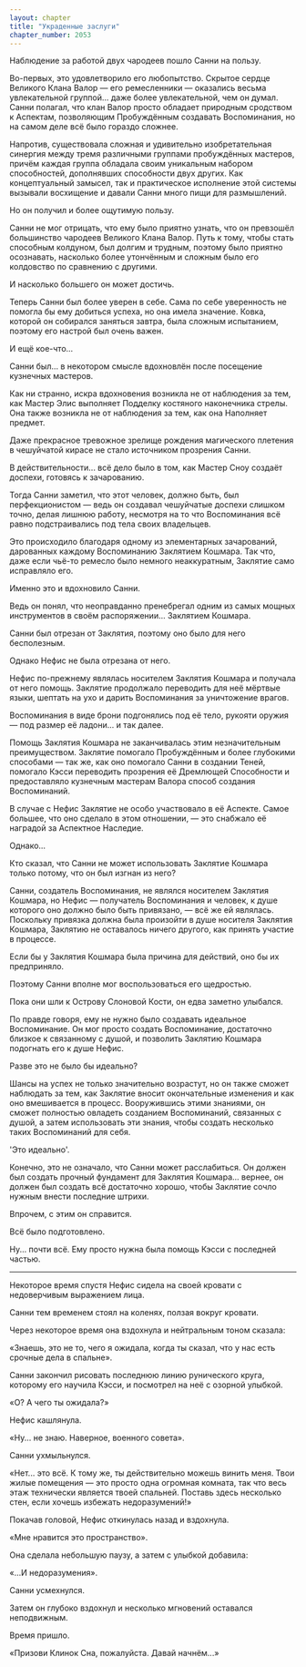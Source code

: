 ```yaml
---
layout: chapter
title: "Украденные заслуги"
chapter_number: 2053
---
```




Наблюдение за работой двух чародеев пошло Санни на пользу.

Во-первых, это удовлетворило его любопытство. Скрытое сердце Великого Клана Валор — его ремесленники — оказались весьма увлекательной группой... даже более увлекательной, чем он думал. Санни полагал, что клан Валор просто обладает природным сродством к Аспектам, позволяющим Пробуждённым создавать Воспоминания, но на самом деле всё было гораздо сложнее.

Напротив, существовала сложная и удивительно изобретательная синергия между тремя различными группами пробуждённых мастеров, причём каждая группа обладала своим уникальным набором способностей, дополнявших способности двух других. Как концептуальный замысел, так и практическое исполнение этой системы вызывали восхищение и давали Санни много пищи для размышлений.

Но он получил и более ощутимую пользу.

Санни не мог отрицать, что ему было приятно узнать, что он превзошёл большинство чародеев Великого Клана Валор. Путь к тому, чтобы стать способным колдуном, был долгим и трудным, поэтому было приятно осознавать, насколько более утончённым и сложным было его колдовство по сравнению с другими.

И насколько большего он может достичь.

Теперь Санни был более уверен в себе. Сама по себе уверенность не помогла бы ему добиться успеха, но она имела значение. Ковка, которой он собирался заняться завтра, была сложным испытанием, поэтому его настрой был очень важен.

И ещё кое-что...

Санни был… в некотором смысле вдохновлён после посещение кузнечных мастеров.

Как ни странно, искра вдохновения возникла не от наблюдения за тем, как Мастер Элис выполняет Подделку костяного наконечника стрелы. Она также возникла не от наблюдения за тем, как она Наполняет предмет.

Даже прекрасное тревожное зрелище рождения магического плетения в чешуйчатой кирасе не стало источником прозрения Санни.

В действительности... всё дело было в том, как Мастер Сноу создаёт доспехи, готовясь к зачарованию.

Тогда Санни заметил, что этот человек, должно быть, был перфекционистом — ведь он создавал чешуйчатые доспехи слишком точно, делая лишнюю работу, несмотря на то что Воспоминания всё равно подстраивались под тела своих владельцев.

Это происходило благодаря одному из элементарных зачарований, дарованных каждому Воспоминанию Заклятием Кошмара. Так что, даже если чьё-то ремесло было немного неаккуратным, Заклятие само исправляло его.

Именно это и вдохновило Санни.

Ведь он понял, что неоправданно пренебрегал одним из самых мощных инструментов в своём распоряжении... Заклятием Кошмара.

Санни был отрезан от Заклятия, поэтому оно было для него бесполезным.

Однако Нефис не была отрезана от него.

Нефис по-прежнему являлась носителем Заклятия Кошмара и получала от него помощь. Заклятие продолжало переводить для неё мёртвые языки, шептать на ухо и дарить Воспоминания за уничтожение врагов.

Воспоминания в виде брони подгонялись под её тело, рукояти оружия — под размер её ладони... и так далее.

Помощь Заклятия Кошмара не заканчивалась этим незначительным преимуществом. Заклятие помогало Пробуждённым и более глубокими способами — так же, как оно помогало Санни в создании Теней, помогало Кэсси переводить прозрения её Дремлющей Способности и предоставляло кузнечным мастерам Валора способ создания Воспоминаний.

В случае с Нефис Заклятие не особо участвовало в её Аспекте. Самое большее, что оно сделало в этом отношении, — это снабжало её наградой за Аспектное Наследие.

Однако...

Кто сказал, что Санни не может использовать Заклятие Кошмара только потому, что он был изгнан из него?

Санни, создатель Воспоминания, не являлся носителем Заклятия Кошмара, но Нефис — получатель Воспоминания и человек, к душе которого оно должно было быть привязано, — всё же ей являлась. Поскольку привязка должна была произойти в душе носителя Заклятия Кошмара, Заклятию не оставалось ничего другого, как принять участие в процессе.

Если бы у Заклятия Кошмара была причина для действий, оно бы их предприняло.

Поэтому Санни вполне мог воспользоваться его щедростью.

Пока они шли к Острову Слоновой Кости, он едва заметно улыбался.

По правде говоря, ему не нужно было создавать идеальное Воспоминание. Он мог просто создать Воспоминание, достаточно близкое к связанному с душой, и позволить Заклятию Кошмара подогнать его к душе Нефис.

Разве это не было бы идеально?

Шансы на успех не только значительно возрастут, но он также сможет наблюдать за тем, как Заклятие вносит окончательные изменения и как оно вмешивается в процесс. Вооружившись этими знаниями, он сможет полностью овладеть созданием Воспоминаний, связанных с душой, а затем использовать эти знания, чтобы создать несколько таких Воспоминаний для себя.

'Это идеально'.

Конечно, это не означало, что Санни может расслабиться. Он должен был создать прочный фундамент для Заклятия Кошмара... вернее, он должен был создать всё достаточно хорошо, чтобы Заклятие сочло нужным внести последние штрихи.

Впрочем, с этим он справится.

Всё было подготовлено.

Ну... почти всё. Ему просто нужна была помощь Кэсси с последней частью.

***

Некоторое время спустя Нефис сидела на своей кровати с недоверчивым выражением лица.

Санни тем временем стоял на коленях, ползая вокруг кровати.

Через некоторое время она вздохнула и нейтральным тоном сказала:

«Знаешь, это не то, чего я ожидала, когда ты сказал, что у нас есть срочные дела в спальне».

Санни закончил рисовать последнюю линию рунического круга, которому его научила Кэсси, и посмотрел на неё с озорной улыбкой.

«О? А чего ты ожидала?»

Нефис кашлянула.

«Ну... не знаю. Наверное, военного совета».

Санни ухмыльнулся.

«Нет... это всё. К тому же, ты действительно можешь винить меня. Твои жилые помещения — это просто одна огромная комната, так что весь этаж технически является твоей спальней. Поставь здесь несколько стен, если хочешь избежать недоразумений!»

Покачав головой, Нефис откинулась назад и вздохнула.

«Мне нравится это пространство».

Она сделала небольшую паузу, а затем с улыбкой добавила:

«...И недоразумения».

Санни усмехнулся.

Затем он глубоко вздохнул и несколько мгновений оставался неподвижным.

Время пришло.

«Призови Клинок Сна, пожалуйста. Давай начнём...»

